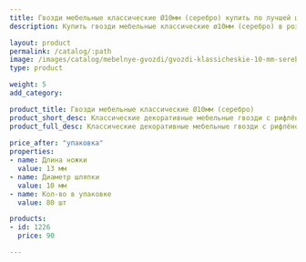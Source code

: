 ```yaml
---
title: Гвозди мебельные классические Ø10мм (серебро) купить по лучшей цене с доставкой - Поролоныч
description: Купить гвозди мебельные классические ø10мм (серебро) в розницу с доставкой по Москве в интернет-магазине Поролоныча.

layout: product
permalink: /catalog/:path
image: /images/catalog/mebelnye-gvozdi/gvozdi-klassicheskie-10-mm-serebro-01_1600w.jpg
type: product

weight: 5
add_category: 

product_title: Гвозди мебельные классические Ø10мм (серебро)
product_short_desc: Классические декоративные мебельные гвозди с рифлёной поверхностью. Цвет - серебро.
product_full_desc: Классические декоративные мебельные гвозди с рифлёной поверхностью. Цвет - серебро.
        
price_after: "упаковка"
properties:
- name: Длина ножки
  value: 13 мм
- name: Диаметр шляпки
  value: 10 мм
- name: Кол-во в упаковке
  value: 80 шт

products:
- id: 1226
  price: 90

---
```

